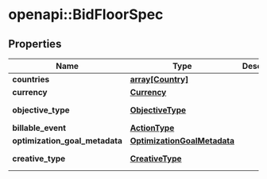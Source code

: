 # openapi::BidFloorSpec


## Properties
Name | Type | Description | Notes
------------ | ------------- | ------------- | -------------
**countries** | [**array[Country]**](Country.md) |  | [optional] 
**currency** | [**Currency**](Currency.md) |  | [Enum: ] 
**objective_type** | [**ObjectiveType**](ObjectiveType.md) |  | [optional] [Enum: ] 
**billable_event** | [**ActionType**](ActionType.md) |  | [Enum: ] 
**optimization_goal_metadata** | [**OptimizationGoalMetadata**](OptimizationGoalMetadata.md) |  | [optional] 
**creative_type** | [**CreativeType**](CreativeType.md) |  | [optional] [Enum: ] 


